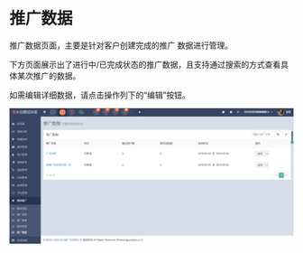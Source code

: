 # 推广数据

推广数据页面，主要是针对客户创建完成的推广 数据进行管理。

下方页面展示出了进行中/已完成状态的推广数据，且支持通过搜索的方式查看具体某次推广的数据。

如需编辑详细数据，请点击操作列下的“编辑”按钮。

![](/assets/1525336028%281%29.jpg)

